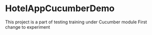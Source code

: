 # HotelAppCucumberDemo
This project is a part of testing training under Cucumber module
First change to experiment
